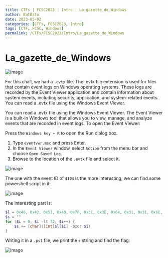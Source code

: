 ```yaml
---
title: CTFs | FCSC2023 | Intro | La_gazette_de_Windows
author: BatBato
date: 2023-05-02
categories: [CTFs, FCSC2023, Intro]
tags: [CTF, FCSC, Windows]
permalink: /CTFs/FCSC2023/Intro/La_gazette_de_Windows 
---
```


# La_gazette_de_Windows

![image](https://user-images.githubusercontent.com/73934639/235746934-bd1b360a-3fd0-4af6-991c-2e77fc9502ce.png)

For this chall, we had a `.evtx` file. The .evtx file extension is used for files that contain event logs on Windows operating systems. These logs are recorded by the Event Viewer application and contain information about system events, including security, application, and system-related events. You can read a .evtx file using the Windows Event Viewer.

You can read a .evtx file using the Windows Event Viewer. The Event Viewer is a built-in Windows tool that allows you to view, manage, and analyze events that are recorded in event logs. To open the Event Viewer:

Press the `Windows key + R` to open the Run dialog box.
1. Type `eventvwr.msc` and press Enter.
2. In the `Event Viewer` window, select `Action` from the menu bar and choose `Open Saved Log`.
3. Browse to the location of the `.evtx` file and select it.

![image](https://user-images.githubusercontent.com/73934639/235749060-c09bc377-f37a-48df-b739-09932ebf6805.png)


The one with the event ID of `4104` is the more interesting, we can find some powershell script in it:

![image](https://user-images.githubusercontent.com/73934639/235749213-0adc1267-022e-4328-9295-dab47a227a5d.png)

The interesting part is:

```ps1
$l = 0x46, 0x42, 0x51, 0x40, 0x7F, 0x3C, 0x3E, 0x64, 0x31, 0x31, 0x6E, 0x32, 0x34, 0x68, 0x3B, 0x6E, 0x25, 0x25, 0x24, 0x77, 0x77, 0x73, 0x20, 0x75, 0x29, 0x7C, 0x7B, 0x2D, 0x79, 0x29, 0x29, 0x29, 0x10, 0x13, 0x1B, 0x14, 0x16, 0x40, 0x47, 0x16, 0x4B, 0x4C, 0x13, 0x4A, 0x48, 0x1A, 0x1C, 0x19, 0x2, 0x5, 0x4, 0x7, 0x2, 0x5, 0x2, 0x0, 0xD, 0xA, 0x59, 0xF, 0x5A, 0xA, 0x7, 0x5D, 0x73, 0x20, 0x20, 0x27, 0x77, 0x38, 0x4B, 0x4D
$s = ""
for ($i = 0; $i -lt 72; $i++) {
    $s += [char]([int]$l[$i] -bxor $i)
}
```

Writing it in a `.ps1` file, we print the `s` string and find the flag:

![image](https://user-images.githubusercontent.com/73934639/235749868-72e6d09e-12a6-43e1-9a47-75a556c34943.png)
